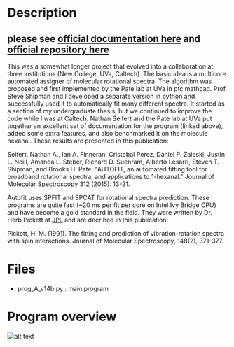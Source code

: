 # Description
## please see [official documentation here](http://faculty.virginia.edu/bpate-lab/autofit/intro.html) and [official repository here](https://github.com/pategroup/bband_scripts/tree/master/autofit)
This was a somewhat longer project that evolved into a collaboration at three institutions (New College, UVa, Caltech). The basic idea is a multicore automated assigner of molecular rotational spectra. The algorithm was proposed and first implemented by the Pate lab at UVa in ptc mathcad. Prof. Steve Shipman and I developed a separate version in python and successfully used it to automatically fit many different spectra. It started as a section of my undergraduate thesis, but we continued to improve the code while I was at Caltech. Nathan Seifert and the Pate lab at UVa put together an excellent set of documentation for the program (linked above), added some extra features, and also benchmarked it on the molecule hexanal. These results are presented in this publication:

Seifert, Nathan A., Ian A. Finneran, Cristobal Perez, Daniel P. Zaleski, Justin L. Neill, Amanda L. Steber, Richard D. Suenram, Alberto Lesarri, Steven T. Shipman, and Brooks H. Pate. "AUTOFIT, an automated fitting tool for broadband rotational spectra, and applications to 1-hexanal." Journal of Molecular Spectroscopy 312 (2015): 13-21.

Autofit uses SPFIT and SPCAT for rotational spectra prediction. These programs are quite fast (~20 ms per fit per core on Intel Ivy Bridge CPU) and have become a gold standard in the field. They were written by Dr. Herb Pickett at [JPL](https://spec.jpl.nasa.gov/) and are decribed in this publication:

Pickett, H. M. (1991). The fitting and prediction of vibration-rotation spectra with spin interactions. Journal of Molecular Spectroscopy, 148(2), 371-377.


# Files

* prog_A_v14b.py : main program

# Program overview


![alt text](https://github.com/iafinn/science_projects/blob/master/autofit/overview.png)

